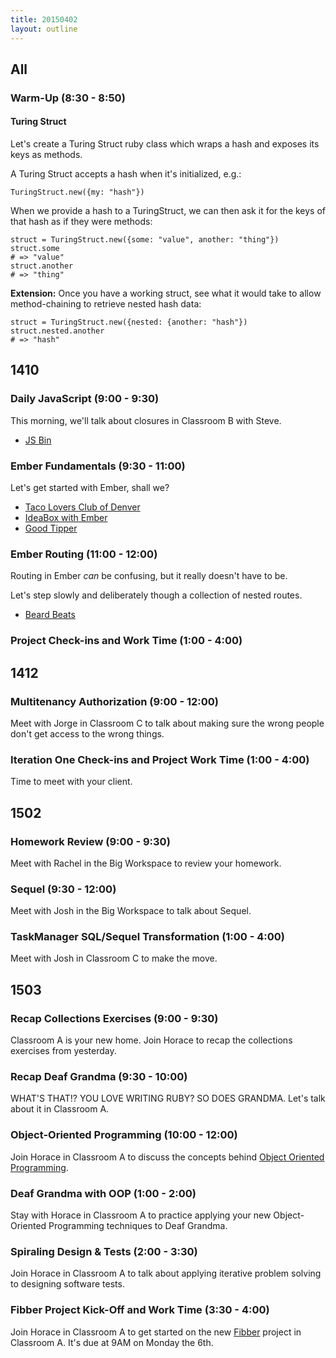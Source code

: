 ```yaml
---
title: 20150402
layout: outline
---
```


## All

### Warm-Up (8:30 - 8:50)

#### Turing Struct

Let's create a Turing Struct ruby class which wraps a hash and exposes
its keys as methods.

A Turing Struct accepts a hash when it's initialized, e.g.:

```
TuringStruct.new({my: "hash"})
```

When we provide a hash to a TuringStruct, we can then ask it for the
keys of that hash as if they were methods:

```
struct = TuringStruct.new({some: "value", another: "thing"})
struct.some
# => "value"
struct.another
# => "thing"
```

__Extension:__ Once you have a working struct, see what it would take to allow
method-chaining to retrieve nested hash data:

```
struct = TuringStruct.new({nested: {another: "hash"})
struct.nested.another
# => "hash"
```

## 1410

### Daily JavaScript (9:00 - 9:30)

This morning, we'll talk about closures in Classroom B with Steve.

* [JS Bin](http://jsbin.com/pokulu/1/edit?js,console)

### Ember Fundamentals (9:30 - 11:00)

Let's get started with Ember, shall we?

* [Taco Lovers Club of Denver](http://jsbin.com/gutiza/3/edit?html,js,output)
* [IdeaBox with Ember](https://github.com/turingschool-examples/ideabox-ember)
* [Good Tipper](https://github.com/turingschool-examples/good-tipper)

### Ember Routing (11:00 - 12:00)

Routing in Ember *can* be confusing, but it really doesn't have to be.

Let's step slowly and deliberately though a collection of nested routes.

* [Beard Beats](https://github.com/turingschool-examples/beard-beats)

### Project Check-ins and Work Time (1:00 - 4:00)

## 1412

### Multitenancy Authorization (9:00 - 12:00)

Meet with Jorge in Classroom C to talk about making sure the wrong people don't get access to the wrong things.

### Iteration One Check-ins and Project Work Time (1:00 - 4:00)

Time to meet with your client.

## 1502

### Homework Review (9:00 - 9:30)

Meet with Rachel in the Big Workspace to review your homework.

### Sequel (9:30 - 12:00)

Meet with Josh in the Big Workspace to talk about Sequel.

### TaskManager SQL/Sequel Transformation (1:00 - 4:00)

Meet with Josh in Classroom C to make the move.

## 1503

### Recap Collections Exercises (9:00 - 9:30)

Classroom A is your new home. Join Horace to recap the collections exercises from yesterday.

### Recap Deaf Grandma (9:30 - 10:00)

WHAT'S THAT!? YOU LOVE WRITING RUBY? SO DOES GRANDMA. Let's talk about it in Classroom A.

### Object-Oriented Programming (10:00 - 12:00)

Join Horace in Classroom A to discuss the concepts behind [Object Oriented Programming](https://github.com/turingschool/lesson_plans/blob/master/ruby_01-object_oriented_programming_with_ruby/object_oriented_programming.markdown).

### Deaf Grandma with OOP (1:00 - 2:00)

Stay with Horace in Classroom A to practice applying your new Object-Oriented Programming techniques to Deaf Grandma.

### Spiraling Design & Tests (2:00 - 3:30)

Join Horace in Classroom A to talk about applying iterative problem solving
to designing software tests.

### Fibber Project Kick-Off and Work Time (3:30 - 4:00)

Join Horace in Classroom A to get started on the new [Fibber](https://github.com/turingschool/challenges/blob/master/fibber.markdown) project in Classroom A. It's due at 9AM on Monday the 6th.
